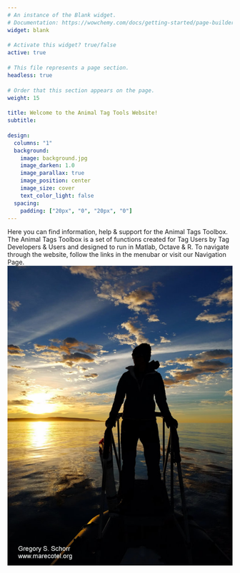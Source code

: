 ```yaml
---
# An instance of the Blank widget.
# Documentation: https://wowchemy.com/docs/getting-started/page-builder/
widget: blank

# Activate this widget? true/false
active: true

# This file represents a page section.
headless: true

# Order that this section appears on the page.
weight: 15

title: Welcome to the Animal Tag Tools Website!
subtitle:

design:
  columns: "1"
  background:
    image: background.jpg
    image_darken: 1.0
    image_parallax: true
    image_position: center
    image_size: cover
    text_color_light: false
  spacing:
    padding: ["20px", "0", "20px", "0"]
---
```

Here you can find information, help & support for the Animal Tags Toolbox. The Animal Tags Toolbox is a set of functions created for Tag Users by Tag Developers & Users and designed to run in Matlab, Octave & R. To navigate through the website, follow the links in the menubar or visit our Navigation Page.
![sunrise](background.jpg "caption")
